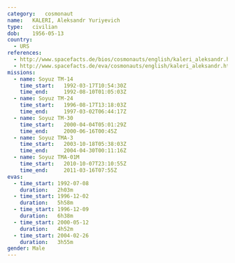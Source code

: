 ```yaml
---
category:	cosmonaut
name:	KALERI, Aleksandr Yuriyevich
type:	civilian
dob:	1956-05-13
country:
  - URS
references:
  - http://www.spacefacts.de/bios/cosmonauts/english/kaleri_aleksandr.htm
  - http://www.spacefacts.de/eva/cosmonauts/english/kaleri_aleksandr.htm
missions:
  - name: Soyuz TM-14
    time_start:   1992-03-17T10:54:30Z
    time_end:     1992-08-10T01:05:03Z
  - name: Soyuz TM-24
    time_start:   1996-08-17T13:18:03Z
    time_end:     1997-03-02T06:44:17Z
  - name: Soyuz TM-30
    time_start:   2000-04-04T05:01:29Z
    time_end:     2000-06-16T00:45Z
  - name: Soyuz TMA-3
    time_start:   2003-10-18T05:38:03Z
    time_end:     2004-04-30T00:11:16Z
  - name: Soyuz TMA-01M
    time_start:   2010-10-07T23:10:55Z
    time_end:     2011-03-16T07:55Z
evas:
  - time_start: 1992-07-08
    duration:   2h03m
  - time_start: 1996-12-02
    duration:   5h58m
  - time_start: 1996-12-09
    duration:   6h38m
  - time_start: 2000-05-12
    duration:   4h52m
  - time_start: 2004-02-26
    duration:   3h55m
gender:	Male
---
```

